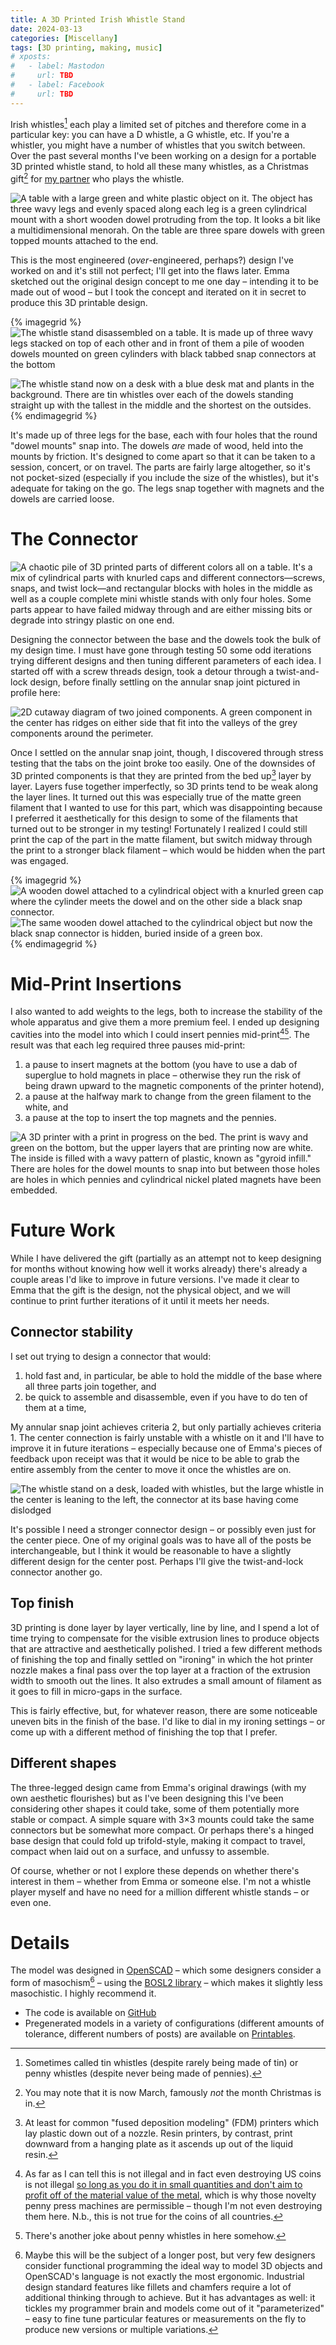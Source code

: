 ```yaml
---
title: A 3D Printed Irish Whistle Stand
date: 2024-03-13
categories: [Miscellany]
tags: [3D printing, making, music]
# xposts:
#   - label: Mastodon
#     url: TBD
#   - label: Facebook
#     url: TBD
---
```


Irish whistles[^1] each play a limited set of pitches and therefore come in a particular key: you can have a D whistle, a G whistle, etc. If you're a whistler, you might have a number of whistles that you switch between. Over the past several months I've been working on a design for a portable 3D printed whistle stand, to hold all these many whistles, as a Christmas gift[^2] for [my partner][emma] who plays the whistle.

[emma]: https://emmaazelborn.com/

![A table with a large green and white plastic object on it. The object has three wavy legs and evenly spaced along each leg is a green cylindrical mount with a short wooden dowel protruding from the top. It looks a bit like a multidimensional menorah. On the table are three spare dowels with green topped mounts attached to the end.](/media/3d-printed-irish-whistle-stand/stand.jpg)

This is the most engineered (_over_-engineered, perhaps?) design I've worked on and it's still not perfect; I'll get into the flaws later. Emma sketched out the original design concept to me one day – intending it to be made out of wood – but I took the concept and iterated on it in secret to produce this 3D printable design.

{% imagegrid %}
![The whistle stand disassembled on a table. It is made up of three wavy legs stacked on top of each other and in front of them a pile of wooden dowels mounted on green cylinders with black tabbed snap connectors at the bottom](/media/3d-printed-irish-whistle-stand/parts.jpg)

![The whistle stand now on a desk with a blue desk mat and plants in the background. There are tin whistles over each of the dowels standing straight up with the tallest in the middle and the shortest on the outsides.](/media/3d-printed-irish-whistle-stand/whistles.jpg)
{% endimagegrid %}

It's made up of three legs for the base, each with four holes that the round "dowel mounts" snap into. The dowels _are_ made of wood, held into the mounts by friction. It's designed to come apart so that it can be taken to a session, concert, or on travel. The parts are fairly large altogether, so it's not pocket-sized (especially if you include the size of the whistles), but it's adequate for taking on the go. The legs snap together with magnets and the dowels are carried loose.

# The Connector

![A chaotic pile of 3D printed parts of different colors all on a table. It's a mix of cylindrical parts with knurled caps and different connectors—screws, snaps, and twist lock—and rectangular blocks with holes in the middle as well as a couple complete mini whistle stands with only four holes. Some parts appear to have failed midway through and are either missing bits or degrade into stringy plastic on one end.](/media/3d-printed-irish-whistle-stand/chaos.jpg)

Designing the connector between the base and the dowels took the bulk of my design time. I must have gone through testing 50 some odd iterations trying different designs and then tuning different parameters of each idea. I started off with a screw threads design, took a detour through a twist-and-lock design, before finally settling on the annular snap joint pictured in profile here:

![2D cutaway diagram of two joined components. A green component in the center has ridges on either side that fit into the valleys of the grey components around the perimeter.](/media/3d-printed-irish-whistle-stand/joint.svg)

Once I settled on the annular snap joint, though, I discovered through stress testing that the tabs on the joint broke too easily. One of the downsides of 3D printed components is that they are printed from the bed up[^3] layer by layer. Layers fuse together imperfectly, so 3D prints tend to be weak along the layer lines. It turned out this was especially true of the matte green filament that I wanted to use for this part, which was disappointing because I preferred it aesthetically for this design to some of the filaments that turned out to be stronger in my testing! Fortunately I realized I could still print the cap of the part in the matte filament, but switch midway through the print to a stronger black filament – which would be hidden when the part was engaged.

{% imagegrid %}
![A wooden dowel attached to a cylindrical object with a knurled green cap where the cylinder meets the dowel and on the other side a black snap connector.](/media/3d-printed-irish-whistle-stand/joint.jpg)
![The same wooden dowel attached to the cylindrical object but now the black snap connector is hidden, buried inside of a green box.](/media/3d-printed-irish-whistle-stand/joint-engaged.jpg)
{% endimagegrid %}


# Mid-Print Insertions

I also wanted to add weights to the legs, both to increase the stability of the whole apparatus and give them a more premium feel. I ended up designing cavities into the model into which I could insert pennies mid-print[^4][^5]. The result was that each leg required three pauses mid-print:

1. a pause to insert magnets at the bottom (you have to use a dab of superglue to hold magnets in place – otherwise they run the risk of being drawn upward to the magnetic components of the printer hotend),
2. a pause at the halfway mark to change from the green filament to the white, and
3. a pause at the top to insert the top magnets and the pennies.

![A 3D printer with a print in progress on the bed. The print is wavy and green on the bottom, but the upper layers that are printing now are white. The inside is filled with a wavy pattern of plastic, known as "gyroid infill." There are holes for the dowel mounts to snap into but between those holes are holes in which pennies and cylindrical nickel plated magnets have been embedded.](/media/3d-printed-irish-whistle-stand/insertions.jpg)

# Future Work

While I have delivered the gift (partially as an attempt not to keep designing for months without knowing how well it works already) there's already a couple areas I'd like to improve in future versions. I've made it clear to Emma that the gift is the design, not the physical object, and we will continue to print further iterations of it until it meets her needs.

## Connector stability

I set out trying to design a connector that would:

1. hold fast and, in particular, be able to hold the middle of the base where all three parts join together, and
2. be quick to assemble and disassemble, even if you have to do ten of them at a time,

My annular snap joint achieves criteria 2, but only partially achieves criteria 1. The center connection is fairly unstable with a whistle on it and I'll have to improve it in future iterations – especially because one of Emma's pieces of feedback upon receipt was that it would be nice to be able to grab the entire assembly from the center to move it once the whistles are on.

![The whistle stand on a desk, loaded with whistles, but the large whistle in the center is leaning to the left, the connector at its base having come dislodged](/media/3d-printed-irish-whistle-stand/leaning.jpg)

It's possible I need a stronger connector design – or possibly even just for the center piece. One of my original goals was to have all of the posts be interchangeable, but I think it would be reasonable to have a slightly different design for the center post. Perhaps I'll give the twist-and-lock connector another go.

## Top finish

3D printing is done layer by layer vertically, line by line, and I spend a lot of time trying to compensate for the visible extrusion lines to produce objects that are attractive and aesthetically polished. I tried a few different methods of finishing the top and finally settled on "ironing" in which the hot printer nozzle makes a final pass over the top layer at a fraction of the extrusion width to smooth out the lines. It also extrudes a small amount of filament as it goes to fill in micro-gaps in the surface.

This is fairly effective, but, for whatever reason, there are some noticeable uneven bits in the finish of the base. I'd like to dial in my ironing settings – or come up with a different method of finishing the top that I prefer.

## Different shapes

The three-legged design came from Emma's original drawings (with my own aesthetic flourishes) but as I've been designing this I've been considering other shapes it could take, some of them potentially more stable or compact. A simple square with 3×3 mounts could take the same connectors but be somewhat more compact. Or perhaps there's a hinged base design that could fold up trifold-style, making it compact to travel, compact when laid out on a surface, and unfussy to assemble.

Of course, whether or not I explore these depends on whether there's interest in them – whether from Emma or someone else. I'm not a whistle player myself and have no need for a million different whistle stands – or even one.

# Details

The model was designed in [OpenSCAD][] – which some designers consider a form of masochism[^6] – using the [BOSL2 library][] – which makes it slightly less masochistic. I highly recommend it.

* The code is available on [GitHub][]
* Pregenerated models in a variety of configurations (different amounts of tolerance, different numbers of posts) are available on [Printables][].

[OpenSCAD]: https://www.openscad.org/
[BOSL2 library]: https://github.com/BelfrySCAD/BOSL2
[GitHub]: https://github.com/harrislapiroff/whistlestand
[Printables]: https://www.printables.com/model/802190-modern-irish-whistle-stand

[^1]: Sometimes called tin whistles (despite rarely being made of tin) or penny whistles (despite never being made of pennies).
[^2]: You may note that it is now March, famously *not* the month Christmas is in.
[^3]: At least for common "fused deposition modeling" (FDM) printers which lay plastic down out of a nozzle. Resin printers, by contrast, print downward from a hanging plate as it ascends up out of the liquid resin.
[^4]: As far as I can tell this is not illegal and in fact even destroying US coins is not illegal [so long as you do it in small quantities and don't aim to profit off of the material value of the metal](https://www.ecfr.gov/current/title-31/subtitle-B/chapter-I/part-82), which is why those novelty penny press machines are permissible – though I'm not even destroying them here. N.b., this is not true for the coins of all countries.
[^5]: There's another joke about penny whistles in here somehow.
[^6]: Maybe this will be the subject of a longer post, but very few designers consider functional programming the ideal way to model 3D objects and OpenSCAD's language is not exactly the most ergonomic. Industrial design standard features like fillets and chamfers require a lot of additional thinking through to achieve. But it has advantages as well: it tickles my programmer brain and models come out of it "parameterized" – easy to fine tune particular features or measurements on the fly to produce new versions or multiple variations.
